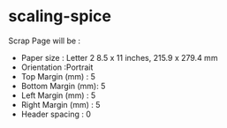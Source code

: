 # scaling-spice
Scrap
Page will be :
 - Paper size        : Letter 2 8.5 x 11 inches, 215.9 x 279.4 mm
 - Orientation       :Portrait
 - Top Margin (mm)   : 5
 - Bottom Margin (mm): 5
 - Left Margin (mm)  : 5
 - Right Margin (mm) : 5
 - Header spacing    : 0
